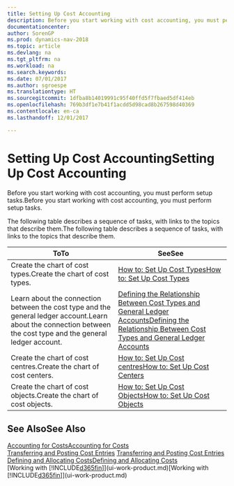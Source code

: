 ```yaml
---
title: Setting Up Cost Accounting
description: Before you start working with cost accounting, you must perform setup tasks.
documentationcenter: 
author: SorenGP
ms.prod: dynamics-nav-2018
ms.topic: article
ms.devlang: na
ms.tgt_pltfrm: na
ms.workload: na
ms.search.keywords: 
ms.date: 07/01/2017
ms.author: sgroespe
ms.translationtype: HT
ms.sourcegitcommit: 1dfba8b14019991c95f40ffd5f7fbaed5df414eb
ms.openlocfilehash: 769b3df1e7b41f1acdd5d98cad8b267598d40369
ms.contentlocale: en-ca
ms.lasthandoff: 12/01/2017

---
```

# <a name="setting-up-cost-accounting"></a><span data-ttu-id="219fd-103">Setting Up Cost Accounting</span><span class="sxs-lookup"><span data-stu-id="219fd-103">Setting Up Cost Accounting</span></span>
<span data-ttu-id="219fd-104">Before you start working with cost accounting, you must perform setup tasks.</span><span class="sxs-lookup"><span data-stu-id="219fd-104">Before you start working with cost accounting, you must perform setup tasks.</span></span>  

 <span data-ttu-id="219fd-105">The following table describes a sequence of tasks, with links to the topics that describe them.</span><span class="sxs-lookup"><span data-stu-id="219fd-105">The following table describes a sequence of tasks, with links to the topics that describe them.</span></span>

|<span data-ttu-id="219fd-106">To</span><span class="sxs-lookup"><span data-stu-id="219fd-106">To</span></span>|<span data-ttu-id="219fd-107">See</span><span class="sxs-lookup"><span data-stu-id="219fd-107">See</span></span>|  
|--------|---------|  
|<span data-ttu-id="219fd-108">Create the chart of cost types.</span><span class="sxs-lookup"><span data-stu-id="219fd-108">Create the chart of cost types.</span></span>|[<span data-ttu-id="219fd-109">How to: Set Up Cost Types</span><span class="sxs-lookup"><span data-stu-id="219fd-109">How to: Set Up Cost Types</span></span>](finance-how-to-set-up-cost-types.md)|  
|<span data-ttu-id="219fd-110">Learn about the connection between the cost type and the general ledger account.</span><span class="sxs-lookup"><span data-stu-id="219fd-110">Learn about the connection between the cost type and the general ledger account.</span></span>|[<span data-ttu-id="219fd-111">Defining the Relationship Between Cost Types and General Ledger Accounts</span><span class="sxs-lookup"><span data-stu-id="219fd-111">Defining the Relationship Between Cost Types and General Ledger Accounts</span></span>](finance-defining-the-relationship-between-cost-types-and-general-ledger-accounts.md)|  
|<span data-ttu-id="219fd-112">Create the chart of cost centres.</span><span class="sxs-lookup"><span data-stu-id="219fd-112">Create the chart of cost centers.</span></span>|[<span data-ttu-id="219fd-113">How to: Set Up Cost centres</span><span class="sxs-lookup"><span data-stu-id="219fd-113">How to: Set Up Cost Centers</span></span>](finance-how-to-set-up-cost-centers.md)|  
|<span data-ttu-id="219fd-114">Create the chart of cost objects.</span><span class="sxs-lookup"><span data-stu-id="219fd-114">Create the chart of cost objects.</span></span>|[<span data-ttu-id="219fd-115">How to: Set Up Cost Objects</span><span class="sxs-lookup"><span data-stu-id="219fd-115">How to: Set Up Cost Objects</span></span>](finance-how-to-set-up-cost-objects.md)|  

## <a name="see-also"></a><span data-ttu-id="219fd-116">See Also</span><span class="sxs-lookup"><span data-stu-id="219fd-116">See Also</span></span>  
[<span data-ttu-id="219fd-117">Accounting for Costs</span><span class="sxs-lookup"><span data-stu-id="219fd-117">Accounting for Costs</span></span>](finance-manage-cost-accounting.md)  
<span data-ttu-id="219fd-118">[Transferring and Posting Cost Entries](finance-transfer-and-post-cost-entries.md) </span><span class="sxs-lookup"><span data-stu-id="219fd-118">[Transferring and Posting Cost Entries](finance-transfer-and-post-cost-entries.md) </span></span>  
[<span data-ttu-id="219fd-119">Defining and Allocating Costs</span><span class="sxs-lookup"><span data-stu-id="219fd-119">Defining and Allocating Costs</span></span>](finance-define-and-allocate-costs.md)  
<span data-ttu-id="219fd-120">[Working with [!INCLUDE[d365fin](includes/d365fin_md.md)]](ui-work-product.md)</span><span class="sxs-lookup"><span data-stu-id="219fd-120">[Working with [!INCLUDE[d365fin](includes/d365fin_md.md)]](ui-work-product.md)</span></span>

